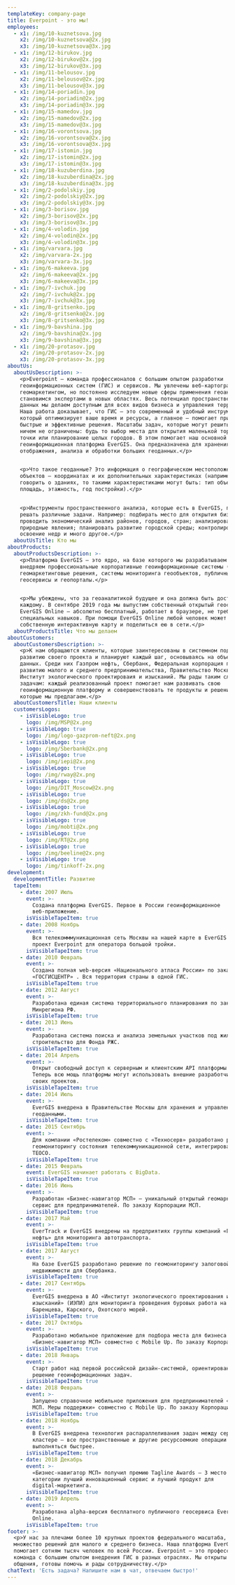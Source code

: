 ```yaml
---
templateKey: company-page
title: Everpoint - это мы!
employees:
  - x1: /img/10-kuznetsova.jpg
    x2: /img/10-kuznetsova@2x.jpg
    x3: /img/10-kuznetsova@3x.jpg
  - x1: /img/12-birukov.jpg
    x2: /img/12-birukov@2x.jpg
    x3: /img/12-birukov@3x.jpg
  - x1: /img/11-belousov.jpg
    x2: /img/11-belousov@2x.jpg
    x3: /img/11-belousov@3x.jpg
  - x1: /img/14-poriadin.jpg
    x2: /img/14-poriadin@2x.jpg
    x3: /img/14-poriadin@3x.jpg
  - x1: /img/15-mamedov.jpg
    x2: /img/15-mamedov@2x.jpg
    x3: /img/15-mamedov@3x.jpg
  - x1: /img/16-vorontsova.jpg
    x2: /img/16-vorontsova@2x.jpg
    x3: /img/16-vorontsova@3x.jpg
  - x1: /img/17-istomin.jpg
    x2: /img/17-istomin@2x.jpg
    x3: /img/17-istomin@3x.jpg
  - x1: /img/18-kuzuberdina.jpg
    x2: /img/18-kuzuberdina@2x.jpg
    x3: /img/18-kuzuberdina@3x.jpg
  - x1: /img/2-podolskiy.jpg
    x2: /img/2-podolskiy@2x.jpg
    x3: /img/2-podolskiy@3x.jpg
  - x1: /img/3-borisov.jpg
    x2: /img/3-borisov@2x.jpg
    x3: /img/3-borisov@3x.jpg
  - x1: /img/4-volodin.jpg
    x2: /img/4-volodin@2x.jpg
    x3: /img/4-volodin@3x.jpg
  - x1: /img/varvara.jpg
    x2: /img/varvara-2x.jpg
    x3: /img/varvara-3x.jpg
  - x1: /img/6-makeeva.jpg
    x2: /img/6-makeeva@2x.jpg
    x3: /img/6-makeeva@3x.jpg
  - x1: /img/7-ivchuk.jpg
    x2: /img/7-ivchuk@2x.jpg
    x3: /img/7-ivchuk@3x.jpg
  - x1: /img/8-gritsenko.jpg
    x2: /img/8-gritsenko@2x.jpg
    x3: /img/8-gritsenko@3x.jpg
  - x1: /img/9-bavshina.jpg
    x2: /img/9-bavshina@2x.jpg
    x3: /img/9-bavshina@3x.jpg
  - x1: /img/20-protasov.jpg
    x2: /img/20-protasov-2x.jpg
    x3: /img/20-protasov-3x.jpg
aboutUs:
  aboutUsDescription: >-
    <p>Everpoint — команда профессионалов с большим опытом разработки
    геоинформационных систем (ГИС) и сервисов. Мы увлечены веб-картографией и
    геомаркетингом, но постоянно исследуем новые сферы применения геоаналитики и
    становимся экспертами в новых областях. Весь потенциал пространственных
    данных мы делаем доступным для всех видов бизнеса и управления территориями.
    Наша работа доказывает, что ГИС — это современный и удобный инструмент,
    который оптимизирует ваше время и ресурсы, а главное — помогает принимать
    быстрые и эффективные решения. Масштабы задач, которые могут решить ГИС,
    ничем не ограничены: будь то выбор места для открытия маленькой торговой
    точки или планирование целых городов. В этом помогает наш основной продукт —
    геоинформационная платформа EverGIS. Она предназначена для хранения,
    отображения, анализа и обработки больших геоданных.</p>


    <p>Что такое геоданные? Это информация о географическом местоположении
    объектов — координатах и их дополнительных характеристиках (например, если
    говорить о зданиях, то такими характеристиками могут быть: тип объекта,
    площадь, этажность, год постройки).</p>


    <p>Инструменты пространственного анализа, которые есть в EverGIS, позволяют
    решать различные задачи. Например: подбирать место для открытия бизнеса;
    проводить экономический анализ районов, городов, стран; анализировать
    природные явления; планировать развитие городской среды; контролировать
    освоение недр и много другое.</p>
  aboutUsTitle: Кто мы
aboutProducts:
  aboutProductsDescription: >-
    <p>Платформа EverGIS — это ядро, на базе которого мы разрабатываем и
    внедряем профессиональные корпоративные геоинформационные системы (ГИС),
    геомаркетинговые решения, системы мониторинга геообъектов, публичные
    геосервисы и геопорталы.</p>


    <p>Мы убеждены, что за геоаналитикой будущее и она должна быть доступна
    каждому. В сентябре 2019 года мы выпустим собственный открытый геосервис
    EverGIS Online — абсолютно бесплатный, работает в браузере, не требует
    специальных навыков. При помощи EverGIS Online любой человек может создать
    собственную интерактивную карту и поделиться ею в сети.</p>
  aboutProductsTitle: Что мы делаем
aboutCustomers:
  aboutCustomersDescription: >-
    <p>К нам обращаются клиенты, которые заинтересованы в системном подходе к
    развитию своего проекта и планируют каждый шаг, основываясь на объективных
    данных. Среди них Газпром нефть, Сбербанк, Федеральная корпорация по
    развитию малого и среднего предпринимательства, Правительство Москвы,
    Институт экологического проектироваия и изысканий. Мы рады таким сложным
    задачам: каждый реализованный проект помогает нам развивать свою
    геоинформационную платформу и совершенствовать те продукты и решения,
    которые мы предлагаем.</p>
  aboutCustomersTitle: Наши клиенты
  customersLogos:
    - isVisibleLogo: true
      logo: /img/MSP@2x.png
    - isVisibleLogo: true
      logo: /img/logo-gazprom-neft@2x.png
    - isVisibleLogo: true
      logo: /img/Sberbank@2x.png
    - isVisibleLogo: true
      logo: /img/iepi@2x.png
    - isVisibleLogo: true
      logo: /img/rway@2x.png
    - isVisibleLogo: true
      logo: /img/DIT_Moscow@2x.png
    - isVisibleLogo: true
      logo: /img/ds@2x.png
    - isVisibleLogo: true
      logo: /img/zkh-fund@2x.png
    - isVisibleLogo: true
      logo: /img/mobti@2x.png
    - isVisibleLogo: true
      logo: /img/RT@2x.png
    - isVisibleLogo: true
      logo: /img/beeline@2x.png
    - isVisibleLogo: true
      logo: /img/tinkoff-2x.png
development:
  developmentTitle: Развитие
  tapeItem:
    - date: 2007 Июль
      event: >-
        Создана платформа EverGIS. Первое в России геоинформационное
        веб-приложение.
      isVisibleTapeItem: true
    - date: 2008 Ноябрь
      event: >-
        Вся телекомммуникационная сеть Москвы на нашей карте в EverGIS — первый
        проект Everpoint для оператора большой тройки.
      isVisibleTapeItem: true
    - date: 2010 Февраль
      event: >-
        Создана полная web-версия «Национального атласа России» по заказу ФГУП
        «ГОСГИСЦЕНТР» . Вся территория страны в одной ГИС.
      isVisibleTapeItem: true
    - date: 2012 Август
      event: >-
        Разработана единая система территориального планирования по заказу
        Минрегиона РФ.
      isVisibleTapeItem: true
    - date: 2013 Июнь
      event: >-
        Разработана система поиска и анализа земельных участков под жилищное
        строительство для Фонда РЖС.
      isVisibleTapeItem: true
    - date: 2014 Апрель
      event: >-
        Открыт свободный доступ к серверным и клиентским API платформы EverGIS.
        Теперь всю мощь платформы могут использовать внешние разработчики для
        своих проектов.
      isVisibleTapeItem: true
    - date: 2014 Июль
      event: >-
        EverGIS внедрена в Правительстве Москвы для хранения и управления
        геоданными.
      isVisibleTapeItem: true
    - date: 2015 Сентябрь
      event: >-
        Для компании «Ростелеком» совместно с «Техносерв» разработано решение по
        геомониторингу состояния телекоммуникационной сети, интегрированное с
        TEOCO.
      isVisibleTapeItem: true
    - date: 2015 Февраль
      event: EverGIS начинает работать с BigData.
      isVisibleTapeItem: true
    - date: 2016 Июнь
      event: >-
        Разработан «Бизнес-навигатор МСП» — уникальный открытый геомаркетинговый
        сервис для предпринимателей. По заказу Корпорации МСП.
      isVisibleTapeItem: true
    - date: 2017 Май
      event: >-
        EverTrack и EverGIS внедрены на предприятиях группы компаний «Газпром
        нефть» для мониторинга автотранспорта.
      isVisibleTapeItem: true
    - date: 2017 Август
      event: >-
        На базе EverGIS разработано решение по геомониторингу залоговой
        недвижимости для Сбербанка.
      isVisibleTapeItem: true
    - date: 2017 Сентябрь
      event: >-
        EverGIS внедрена в АО «Институт экологического проектирования и
        изысканий» (ИЭПИ) для мониторинга проведения буровых работа на шельфе
        Баренцева, Карского, Охотского морей.
      isVisibleTapeItem: true
    - date: 2017 Октябрь
      event: >-
        Разработано мобильное приложение для подбора места для бизнеса
        «Бизнес-навигатор МСП» совместно с Mobile Up. По заказу Корпорации МСП.
      isVisibleTapeItem: true
    - date: 2018 Январь
      event: >-
        Старт работ над первой российской дизайн-системой, ориентированной на
        решение геоинформационных задач.
      isVisibleTapeItem: true
    - date: 2018 Февраль
      event: >-
        Запущено справочное мобильное приложения для предпринимателей «Навигатор
        МСП. Меры поддержки» совместно с Mobile Up. По заказу Корпорации МСП.
      isVisibleTapeItem: true
    - date: 2018 Ноябрь
      event: >-
        В EverGIS внедрена технология распараллеливания задач между серверами в 
        кластере — все пространственные и другие ресурсоемкие операции стали
        выполняться быстрее.
      isVisibleTapeItem: true
    - date: 2018 Декабрь
      event: >-
        «Бизнес-навигатор МСП» получил премию Tagline Awards — 3 место в
        категории лучший инновационный сервис и лучший продукт для
        digital-маркетинга.
      isVisibleTapeItem: true
    - date: 2019 Апрель
      event: >-
        Разработана alpha-версия бесплатного публичного геосервиса EverGIS
        Online.
      isVisibleTapeItem: true
footer: >-
  <p>У нас за плечами более 10 крупных проектов федерального масштаба, а также
  множество решений для малого и среднего бизнеса. Наша платформа EverGIS
  помогает сотням тысяч человек по всей России. Everpoint — это профессиональная
  команда с большим опытом внедрения ГИС в разных отраслях. Мы открыты для
  общения, готовы помочь и рады сотрудничеству.</p>
chatText: 'Есть задача? Напишите нам в чат, отвечаем быстро!'
---
```


